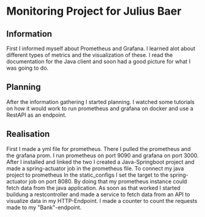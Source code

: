 # Monitoring Project for Julius Baer

## Information

First I informed myself about Prometheus and Grafana. I learned alot about different types of metrics and the visualization of these.
I read the documentation for the Java client and soon had a good picture for what I was going to do.

## Planning

After the information gathering I started planning. I watched some tutorials on how it would work to run prometheus and grafana on docker and use a RestAPI 
as an endpoint. 

## Realisation 

First I made a yml file for prometheus. There I pulled the prometheus and the grafana prom. I run prometheus on port 9090 and grafana on port 3000. 
After I installed and linked the two I created a Java-Springboot project and made a spring-actuator job in the prometheus file. To connect my java project to prometheus 
In the static_configs I set the target to the spring-actuator job on port 8080. By doing that my prometheus instance could fetch data from the java application.
As soon as that worked I started buildung a restcontroller and made a service to fetch data from an API to visualize data in my HTTP-Endpoint. 
I made a counter to count the requests made to my "Bank"-endpoint. 

